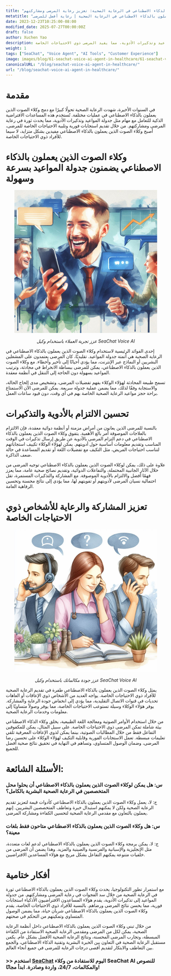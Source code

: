 ```yaml
---
title: "صعود وكلاء الصوت الذين يعملون بالذكاء الاصطناعي في الرعاية الصحية: تعزيز رعاية المرضى ومشاركتهم"
metatitle: "وكلاء الصوت الذين يعملون بالذكاء الاصطناعي في الرعاية الصحية | رعاية أفضل للمرضى"
date: 2023-12-23T10:25:00-08:00
modified_date: 2025-07-27T00:00:00Z
draft: false
author: Xuchen Yao
description: اكتشف كيف يغير وكلاء الصوت الذين يعملون بالذكاء الاصطناعي الرعاية الصحية من خلال الاستجابات الفورية لجدولة المواعيد وتذكيرات الأدوية، مما يفيد المرضى ذوي الاحتياجات الخاصة.
weight: 1
tags: ["SeaChat", "Voice Agent", "AI Tools", "Customer Experience"]
image: images/blog/61-seachat-voice-ai-agent-in-healthcare/61-seachat-voice-ai-agent-in-healthcare.png
canonicalURL: "/blog/seachat-voice-ai-agent-in-healthcare/"
url: "/blog/seachat-voice-ai-agent-in-healthcare/"
---
```


# مقدمة

في السنوات الأخيرة، شهدت الرعاية الصحية تحولًا كبيرًا مع دمج وكلاء الصوت الذين يعملون بالذكاء الاصطناعي في عمليات مختلفة. تُستخدم هذه المساعدات الافتراضية الذكية للتعامل مع مهام مثل جدولة المواعيد وتذكيرات الأدوية، مما يحدث ثورة في رعاية المرضى ومشاركتهم. من خلال تقديم استجابات فورية وتلبية الاحتياجات الخاصة للمرضى، أصبح وكلاء الصوت الذين يعملون بالذكاء الاصطناعي مفيدين بشكل متزايد، لا سيما للأفراد ذوي الاحتياجات الخاصة.

# وكلاء الصوت الذين يعملون بالذكاء الاصطناعي يضمنون جدولة المواعيد بسرعة وسهولة

<center>
<img height="450px" src="/images/blog/50x-all-seachat-agents/stay-connected-using-seachat-agents.jpeg" alt="عزز تجربة العملاء باستخدام وكيل SeaChat Voice AI"/>

*عزز تجربة العملاء باستخدام وكيل SeaChat Voice AI*
</center>

إحدى الفوائد الرئيسية لاستخدام وكلاء الصوت الذين يعملون بالذكاء الاصطناعي في الرعاية الصحية هي أتمتة جدولة المواعيد. تقليديًا، كان المرضى يعتمدون على المشغلين البشريين أو النماذج عبر الإنترنت، مما يؤدي أحيانًا إلى تأخير وأخطاء. مع وكلاء الصوت الذين يعملون بالذكاء الاصطناعي، يمكن للمرضى ببساطة الانخراط في محادثة، وترتيب المواعيد بسهولة دون الحاجة إلى التنقل في أنظمة معقدة.

تسمح طبيعة المحادثة لهؤلاء الوكلاء بفهم تفضيلات المرضى، وتشخيص مدى إلحاح الحالة، والاستجابة وفقًا لذلك، مما يضمن عملية جدولة سريعة. يمكن للمرضى الآن الاستمتاع براحة حجز مواعيد الرعاية الصحية الخاصة بهم في أي وقت، دون قيود ساعات العمل.

# تحسين الالتزام بالأدوية والتذكيرات

بالنسبة للمرضى الذين يعانون من أمراض مزمنة أو أنظمة دوائية معقدة، فإن الالتزام بالعلاجات الموصوفة أمر بالغ الأهمية. يتفوق وكلاء الصوت الذين يعملون بالذكاء الاصطناعي في دعم التزام المرضى بالأدوية عن طريق إرسال تذكيرات في الوقت المناسب وتقديم معلومات أساسية حول أدويتهم. يمكن لهؤلاء الوكلاء تكييف استجاباتهم لتناسب احتياجات المريض، مثل التكيف مع تفضيلات اللغة أو تقديم المساعدة في حالة ضعف الذاكرة.

علاوة على ذلك، يمكن لوكلاء الصوت الذين يعملون بالذكاء الاصطناعي توجيه المرضى من خلال الآثار الجانبية المحتملة، والتفاعلات الدوائية، وتقديم نصائح صحية عامة، مما يعزز فهمًا أفضل والالتزام بالأدوية الموصوفة. مع المشاركة والتذكيرات المستمرة، تقل احتمالية نسيان المرضى لأدويتهم أو تفويتهم لها، مما يؤدي إلى نتائج محسنة وتحسين الرفاهية العامة.

# تعزيز المشاركة والرعاية للأشخاص ذوي الاحتياجات الخاصة

<center>
<img height="450px" src="/images/blog/50x-all-seachat-agents/transfer-to-and-from-ai-agent.jpeg" alt="عزز جودة مكالماتك باستخدام وكيل SeaChat Voice AI"/>

*عزز جودة مكالماتك باستخدام وكيل SeaChat Voice AI*
</center>


يمثل وكلاء الصوت الذين يعملون بالذكاء الاصطناعي طفرة في تقديم الرعاية الصحية للأفراد ذوي الاحتياجات الخاصة. يواجه العديد من الأشخاص ذوي الإعاقات أو العاهات تحديات في قنوات الاتصال التقليدية، مما يؤدي إلى انخفاض جودة الرعاية والمشاركة. يوفر هؤلاء الوكلاء وسيلة تستوعب الاحتياجات الخاصة، مما يوفر وصولاً متساويًا إلى معلومات وخدمات الرعاية الصحية.

من خلال استخدام الأوامر الصوتية ومعالجة اللغة الطبيعية، يخلق وكلاء الذكاء الاصطناعي بيئة شاملة تمكن المرضى ذوي الاحتياجات الخاصة. على سبيل المثال، يمكن للمكفوفين التفاعل فقط من خلال المطالبات الصوتية، بينما يمكن لذوي الإعاقات المعرفية تلقي تعليمات مبسطة. تعمل الاستجابات الفورية وقابلية التكيف لهؤلاء الوكلاء على تحسين رضا المرضى، وضمان الوصول المتساوي، وتساهم في النهاية في تحقيق نتائج صحية أفضل للجميع.

# الأسئلة الشائعة:

### س: هل يمكن لوكلاء الصوت الذين يعملون بالذكاء الاصطناعي أن يحلوا محل المتخصصين في الرعاية الصحية البشرية بالكامل؟
ج: لا، يعمل وكلاء الصوت الذين يعملون بالذكاء الاصطناعي كأدوات قيمة لتعزيز تقديم الرعاية الصحية ولكن لا يمكنهم استبدال خبرة وتعاطف المتخصصين البشريين. إنهم يعملون بالتعاون مع مقدمي الرعاية الصحية لتحسين الكفاءة ومشاركة المرضى.

### س: هل وكلاء الصوت الذين يعملون بالذكاء الاصطناعي متاحون فقط بلغات معينة؟
ج: لا، يمكن برمجة وكلاء الصوت الذين يعملون بالذكاء الاصطناعي لدعم لغات متعددة، مثل الإنجليزية والإسبانية والفرنسية والصينية والمزيد. وهذا يضمن أن المرضى من خلفيات متنوعة يمكنهم التفاعل بشكل مريح مع هؤلاء المساعدين الافتراضيين.

# أفكار ختامية

مع استمرار تطور التكنولوجيا، يحدث وكلاء الصوت الذين يعملون بالذكاء الاصطناعي ثورة في الرعاية الصحية من خلال سد الفجوات في رعاية المرضى ومشاركتهم. من جدولة المواعيد إلى تذكيرات الأدوية، يقدم هؤلاء المساعدون الافتراضيون الأذكياء استجابات فورية، مما يحسن نتائج المرضى ورضاهم. بالنسبة للأفراد ذوي الاحتياجات الخاصة، يقدم وكلاء الصوت الذين يعملون بالذكاء الاصطناعي شريان حياة، مما يضمن الوصول المتساوي وتمكينهم من التحكم في صحتهم.

من خلال تبني وكلاء الصوت الذين يعملون بالذكاء الاصطناعي داخل أنظمة الرعاية الصحية، يمكن لكل من المرضى ومقدمي الرعاية الصحية الاستفادة من الكفاءة المبسطة، وتجارب المرضى المحسنة، ونتائج الرعاية الصحية الأفضل بشكل عام. يكمن مستقبل الرعاية الصحية في التعاون بين الخبرة البشرية وتقنية الذكاء الاصطناعي، والجمع بين التعاطف والابتكار لتقديم أقصى درجات الرعاية للمرضى في جميع أنحاء العالم.


### >> استخدم [SeaChat](https://chat.seasalt.ai/?utm_source=blog) اليوم للاستفادة من وكلاء SeaChat AI للنصوص والمكالمات، 24/7، واردة وصادرة. ابدأ مجانًا!
